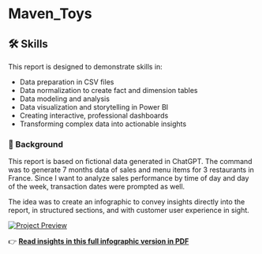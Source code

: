 # Maven_Toys


## 🛠️ Skills

This report is designed to demonstrate skills in:
- Data preparation in CSV files
- Data normalization to create fact and dimension tables
- Data modeling and analysis
- Data visualization and storytelling in Power BI
- Creating interactive, professional dashboards
- Transforming complex data into actionable insights 


### 🚀 Background
This report is based on fictional data generated in ChatGPT. The command was to generate 7 months data of sales and menu items for 3 restaurants in France. Since I want to analyze sales performance by time of day and day of the week, transaction dates were prompted as well.

The idea was to create an infographic to convey insights directly into the report, in structured sections, and with customer user experience in sight.

[![Project Preview](./La_Table_de_Max.png)](./La_Table_de_Max.pdf)

👉 [**Read insights in this full infographic version in PDF**](./La_Table_de_Max.pdf)

